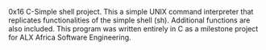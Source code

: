 0x16 C-Simple shell project.
This a simple UNIX command interpreter that replicates functionalities of the simple shell (sh). 
Additional functions are also included. 
This program was written entirely in C as a milestone project for ALX Africa Software Engineering.
